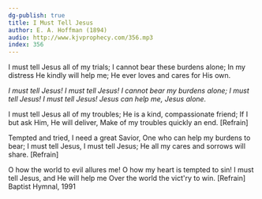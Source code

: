 ```yaml
---
dg-publish: true
title: I Must Tell Jesus
author: E. A. Hoffman (1894)
audio: http://www.kjvprophecy.com/356.mp3
index: 356
---
```


I must tell Jesus all of my trials;
I cannot bear these burdens alone;
In my distress He kindly will help me;
He ever loves and cares for His own.

*I must tell Jesus!
I must tell Jesus!
I cannot bear my burdens alone;
I must tell Jesus!
I must tell Jesus!
Jesus can help me, Jesus alone.*

I must tell Jesus all of my troubles;
He is a kind, compassionate friend;
If I but ask Him, He will deliver,
Make of my troubles quickly an end. [Refrain]

Tempted and tried, I need a great Savior,
One who can help my burdens to bear;
I must tell Jesus, I must tell Jesus;
He all my cares and sorrows will share. [Refrain]

O how the world to evil allures me!
O how my heart is tempted to sin!
I must tell Jesus, and He will help me
Over the world the vict'ry to win. [Refrain]
Baptist Hymnal, 1991
